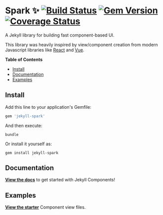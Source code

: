 # Spark ✨ [![Build Status](https://travis-ci.org/helpscout/jekyll-spark.svg?branch=master)](https://travis-ci.org/helpscout/jekyll-spark) [![Gem Version](https://badge.fury.io/rb/jekyll-spark.svg)](https://badge.fury.io/rb/jekyll-spark) [![Coverage Status](https://coveralls.io/repos/github/helpscout/jekyll-spark/badge.svg?branch=master)](https://coveralls.io/github/helpscout/jekyll-spark?branch=master)

A Jekyll library for building fast component-based UI.

This library was heavily inspired by view/component creation from modern Javascript libraries like [React](https://facebook.github.io/react/) and [Vue](https://vuejs.org/).

**Table of Contents**

- [Install](#install)
- [Documentation](#documenation)
- [Examples](#examples)

## Install

Add this line to your application's Gemfile:

```ruby
gem 'jekyll-spark'
```

And then execute:
```
bundle
```

Or install it yourself as:
```
gem install jekyll-spark
```



## Documentation

**[View the docs](https://github.com/helpscout/jekyll-spark/blob/master/docs/introduction.md)** to get started with Jekyll Components!


## Examples

**[View the starter](https://github.com/helpscout/jekyll-spark/tree/master/examples)** Component view files.
